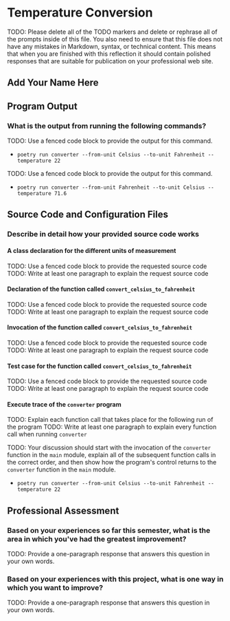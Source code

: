 # Temperature Conversion

TODO: Please delete all of the TODO markers and delete or rephrase all
of the prompts inside of this file. You also need to ensure that this
file does not have any mistakes in Markdown, syntax, or technical
content. This means that when you are finished with this reflection it
should contain polished responses that are suitable for publication on
your professional web site.

## Add Your Name Here

## Program Output

### What is the output from running the following commands?

TODO: Use a fenced code block to provide the output for this command.

- `poetry run converter --from-unit Celsius --to-unit Fahrenheit --temperature 22`

TODO: Use a fenced code block to provide the output for this command.

- `poetry run converter --from-unit Fahrenheit --to-unit Celsius --temperature 71.6`

## Source Code and Configuration Files

### Describe in detail how your provided source code works

#### A class declaration for the different units of measurement

TODO: Use a fenced code block to provide the requested source code
TODO: Write at least one paragraph to explain the request source code

#### Declaration of the function called `convert_celsius_to_fahrenheit`

TODO: Use a fenced code block to provide the requested source code
TODO: Write at least one paragraph to explain the request source code

#### Invocation of the function called `convert_celsius_to_fahrenheit`

TODO: Use a fenced code block to provide the requested source code
TODO: Write at least one paragraph to explain the request source code

#### Test case for the function called `convert_celsius_to_fahrenheit`

TODO: Use a fenced code block to provide the requested source code
TODO: Write at least one paragraph to explain the request source code

#### Execute trace of the `converter` program

TODO: Explain each function call that takes place for the following run of the program
TODO: Write at least one paragraph to explain every function call when running `converter`

TODO: Your discussion should start with the invocation of the `converter`
function in the `main` module, explain all of the subsequent function calls in
the correct order, and then show how the program's control returns to the
`converter` function in the `main` module.

- `poetry run converter --from-unit Celsius --to-unit Fahrenheit --temperature 22`

## Professional Assessment

### Based on your experiences so far this semester, what is the area in which you've had the greatest improvement?

TODO: Provide a one-paragraph response that answers this question in your own words.

### Based on your experiences with this project, what is one way in which you want to improve?

TODO: Provide a one-paragraph response that answers this question in your own words.
